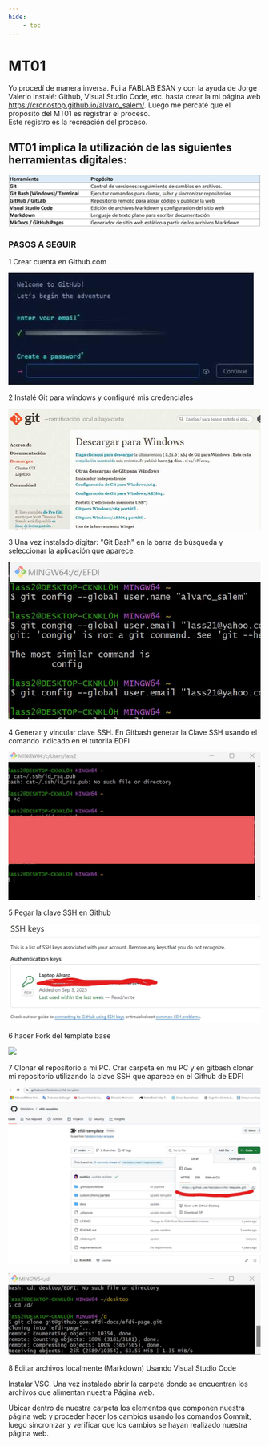 ```yaml
---
hide:
    - toc
---
```


# MT01

Yo procedí de manera inversa. Fui a FABLAB ESAN y con la ayuda de Jorge Valerio instalé: 
Github, Visual Studio Code, etc. hasta crear la mi página web 
https://cronostop.github.io/alvaro_salem/. 
Luego me percaté que el propósito del MT01 es registrar el proceso.  
Este registro es la recreación del proceso. 

## MT01 implica la utilización de las siguientes herramientas digitales:

![](../images/MT01/1%20cuadro%20herramientas.jpg)

### PASOS A SEGUIR

1 Crear cuenta en Github.com

![](../images/MT01/2%20cta%20github.jpg)

2 Instalé Git para windows y configuré mis credenciales

![](../images/MT01/3%20descargar%20Git.jpg)

3 Una vez instalado digitar: "Git Bash" en la barra de búsqueda y seleccionar la aplicación que aparece.

![](../images/MT01/4%20gitbash.jpg)

4 Generar y vincular clave SSH. En Gitbash generar la Clave SSH usando el comando indicado en el tutorila EDFI

![](../images/MT01/5%20clave%20SSH.jpg)

5 Pegar la clave SSH en Github

![](../images/MT01/6%20pegar%20clave%20en%20github.jpg)

6 hacer Fork del template base

![](../images/MT01/8%20Fork.jpg)

7 Clonar el repositorio a mi PC. Crar carpeta en mu PC y en gitbash clonar mi repositorio utilizando la clave SSH que aparece en el Github de EDFI

![](../images/MT01/8%20direccio%20para%20clonar.jpg)

![](../images/MT01/8%20%20clonar%20en%20gitbash.jpg)

8 Editar archivos localmente (Markdown) Usando Visual Studio Code
 
Instalar VSC. Una vez instalado abrir la carpeta donde se encuentran los archivos que alimentan nuestra Página web.
 
Ubicar dentro de nuestra carpeta los elementos que componen nuestra página web y proceder hacer los cambios usando los comandos Commit, luego sincronizar y verificar que los cambios se hayan realizado nuestra página web.
